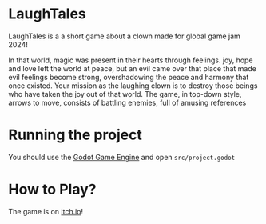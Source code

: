 # LaughTales

LaughTales is a a short game about a clown made for global game jam 2024!

In that world, magic was present in their hearts through feelings.
joy, hope and love left the world at peace, but an evil came over that place that made evil feelings become strong, overshadowing the peace and harmony that once existed.
Your mission as the laughing clown is to destroy those beings who have taken the joy out of that world. The game, in top-down style, arrows to move, consists of battling enemies, full of amusing references

# Running the project
You should use the [Godot Game Engine](https://godotengine.org/) and open ```src/project.godot```

# How to Play?
The game is on [itch.io](https://ryofac.itch.io/laught-tales)!
